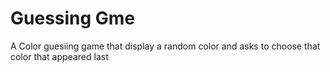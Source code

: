 # Guessing Gme
A Color guesiing game that display a random color and asks to choose that color that appeared last
